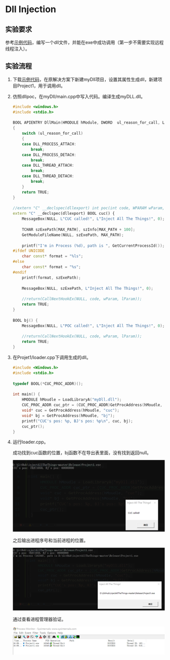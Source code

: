 # Dll Injection

## 实验要求

参考[示例代码](https://github.com/fdiskyou/injectAllTheThings)，编写一个dll文件，并能在exe中成功调用（第一步不需要实现远程线程注入）。

## 实验流程
1. 下载[示例代码](https://github.com/fdiskyou/injectAllTheThings)，在原解决方案下新建myDll项目，设置其属性生成dll，新建项目Project1，用于调用dll。
2. 仿照dllpoc，在myDll/main.cpp中写入代码。编译生成myDLL.dll。
    ```cpp
    #include <windows.h>
    #include <stdio.h>

    BOOL APIENTRY DllMain(HMODULE hModule, DWORD  ul_reason_for_call, LPVOID lpReserved)
    {
        switch (ul_reason_for_call)
        {
        case DLL_PROCESS_ATTACH:
            break;
        case DLL_PROCESS_DETACH:
            break;
        case DLL_THREAD_ATTACH:
            break;
        case DLL_THREAD_DETACH:
            break;
        }
        return TRUE;
    }

    //extern "C" __declspec(dllexport) int poc(int code, WPARAM wParam, LPARAM lParam) {
    extern "C" __declspec(dllexport) BOOL cuc() {
        MessageBox(NULL, L"CUC called!", L"Inject All The Things!", 0);

        TCHAR szExePath[MAX_PATH], szInfo[MAX_PATH + 100];
        GetModuleFileName(NULL, szExePath, MAX_PATH);

        printf("I'm in Process (%d), path is ", GetCurrentProcessId());
    #ifdef UNICODE
        char const* format = "%ls";
    #else 
        char const* format = "%s";
    #endif
        printf(format, szExePath);

        MessageBox(NULL, szExePath, L"Inject All The Things!", 0);

        //return(CallNextHookEx(NULL, code, wParam, lParam));
        return TRUE;
    }

    BOOL bj() {
        MessageBox(NULL, L"POC called!", L"Inject All The Things!", 0);

        //return(CallNextHookEx(NULL, code, wParam, lParam));
        return TRUE;
    }
    ```

3. 在Projet1/loader.cpp下调用生成的dll。

    ```cpp
    #include <Windows.h>
    #include <stdio.h>

    typedef BOOL(*CUC_PROC_ADDR)();

    int main() {
        HMODULE hMoudle = LoadLibraryA("myDll.dll");
        CUC_PROC_ADDR cuc_ptr = (CUC_PROC_ADDR)GetProcAddress(hMoudle, "cuc");
        void* cuc = GetProcAddress(hMoudle, "cuc");
        void* bj = GetProcAddress(hMoudle, "bj");
        printf("CUC's pos: %p, BJ's pos: %p\n", cuc, bj);
        cuc_ptr();
    }
    ```

4. 运行loader.cpp。

    成功找到cuc函数的位置，bj函数不在导出表里面，没有找到返回null。

    ![](img/110501.png)

    之后输出进程序号和当前进程的位置。

    ![](img/110502.png)

    通过查看进程管理器验证。

    ![](img/110503.png)
